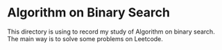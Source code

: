# Algorithm on Binary Search
This directory is using to record my study of Algorithm on binary search. The main way is to solve some problems on Leetcode.
